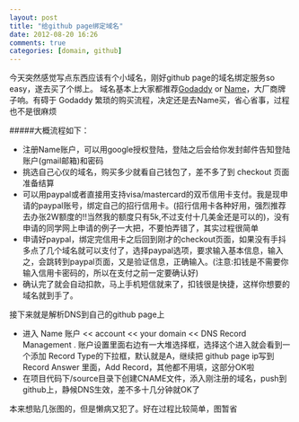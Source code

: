 ```yaml
---
layout: post
title: "给github page绑定域名"
date: 2012-08-20 16:26
comments: true
categories: [domain, github]
---
```

今天突然感觉写点东西应该有个小域名，刚好github page的域名绑定服务so easy，遂去买了个绑上。
域名基本上大家都推荐[Godaddy](http://www.godaddy.com) or [Name](http://www.name.com)，大厂商牌子响。有碍于 Godaddy 繁琐的购买流程，决定还是去Name买，省心省事，过程也不是很麻烦

#####大概流程如下：
- 注册Name账户，可以用google授权登陆，登陆之后会给你发封邮件告知登陆账户(gmail邮箱)和密码
- 挑选自己心仪的域名，购买多少就看自己钱包了，差不多了到 checkout 页面准备结算
- 可以用paypal或者直接用支持visa/mastercard的双币信用卡支付。我是现申请的paypal账号，绑定自己的招行信用卡。(招行信用卡各种好用，强烈推荐去办张2W额度的!!当然我的额度只有5k,不过支付十几美金还是可以的)，没有申请的同学网上申请的例子一大把，不要怕弄错了，其实过程很简单
- 申请好paypal，绑定完信用卡之后回到刚才的checkout页面，如果没有手抖多点了几个域名就可以支付了，选择paypal选项，要求输入基本信息，输入之，会跳转到paypal页面，又是验证信息，正确输入。(注意:扣钱是不需要你输入信用卡密码的，所以在支付之前一定要确认好)
- 确认完了就会自动扣款，马上手机短信就来了，扣钱很是快捷，这样你想要的域名就到手了。

接下来就是解析DNS到自己的github page上

- 进入 Name 账户 << account << your domain << DNS Record Management . 账户设置里面右边有一大堆选择框，选择这个进入就会看到一个添加 Record Type的下拉框，默认就是A，继续把 github page ip写到 Record Answer 里面，Add Record，其他都不用填，这部分OK啦
- 在项目代码下/source目录下创建CNAME文件，添入刚注册的域名，push到github上，静候DNS生效，差不多十几分钟就OK了

本来想贴几张图的，但是懒病又犯了。好在过程比较简单，图暂省
